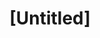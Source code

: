 ---
pid: ch193
title: "[Untitled]"
location_transcription: Graduate Hospital
coordinates: "[-75.17519, 39.941218]"
zipcode: 
gen_neighborhood: 
neighborhood: 
outside_phl: 
age: 
age_range: 
instagram: 
image_file_name: ch_193.jpg
proposal_transcription: The Rothman Institute
topic: Health
topic_summary: '0'
type: Building,Infrastructure,Space
keywords_other: hospital
credit: 
image_labels: 
twitter: 
facebook: 
permalink: "/monuments/ch193/"
layout: item-page
---